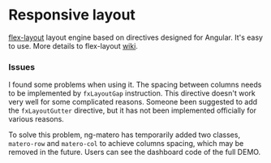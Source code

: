 # Responsive layout

[flex-layout](https://github.com/angular/flex-layout) layout engine based on directives designed for Angular. It's easy to use.
More details to flex-layout [wiki](https://github.com/angular/flex-layout/wiki).

### Issues

I found some problems when using it. The spacing between columns needs to be implemented by `fxLayoutGap` instruction. This directive doesn't work very well for some complicated reasons. Someone been suggested to add the `fxLayoutGutter` directive, but it has not been implemented officially for various reasons.

To solve this problem, ng-matero has temporarily added two classes, `matero-row` and `matero-col` to achieve columns spacing, which may be removed in the future. Users can see the dashboard code of the full DEMO.